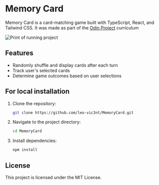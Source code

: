 # Memory Card

Memory Card is a card-matching game built with TypeScript, React, and Tailwind CSS. 
It was made as part of the [Odin Project](https://www.theodinproject.com/) curriculum


![Print of running project](https://i.imgur.com/het0sBj.png)

## Features

- Randomly shuffle and display cards after each turn
- Track user's selected cards
- Determine game outcomes based on user selections

## For local installation

1. Clone the repository:
    ```sh
    git clone https://github.com/leo-vic3nt/MemoryCard.git
    ```
2. Navigate to the project directory:
    ```sh
    cd MemoryCard
    ```
3. Install dependencies:
    ```sh
    npm install
    ```

## License

This project is licensed under the MIT License.
